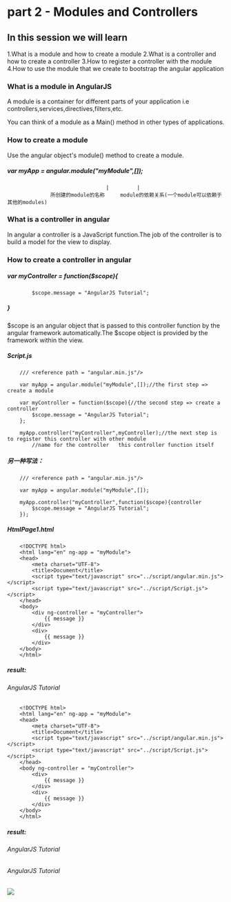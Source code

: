 # part 2 - Modules and Controllers

## In this session we will learn

1.What is a module and how to create a module
2.What is a controller and how to create a controller
3.How to register a controller with the module
4.How to use the module that we create to bootstrap the angular application

### What is a module in AngularJS

A module is a container for different parts of your application i.e controllers,services,directives,filters,etc.

You can think of a module as a Main() method in other types of applications.

### How to create a module
    
Use the angular object's module() method to create a module.
#####   var myApp = angular.module("myModule",[]);
                                    |         |
                  所创建的module的名称     module的依赖关系(一个module可以依赖于其他的modules)

### What is a controller in angular

In angular a controller is a JavaScript function.The job of the controller is to build a model for the view to display.

### How to create a controller in angular

#####     var myController = function($scope){
            $scope.message = "AngularJS Tutorial";
#####    }

$scope is an angular object that is passed to this controller function by the angular framework automatically.The $scope object is provided by the framework within the view.

#####    Script.js
        /// <reference path = "angular.min.js"/>

        var myApp = angular.module("myModule",[]);//the first step => create a module

        var myController = function($scope){//the second step => create a controller
            $scope.message = "AngularJS Tutorial";
        };

        myApp.controller("myController",myController);//the next step is to register this controller with other module
            //name for the controller   this controller function itself

#####    另一种写法：

        /// <reference path = "angular.min.js"/>

        var myApp = angular.module("myModule",[]);

        myApp.controller("myController",function($scope){controller
            $scope.message = "AngularJS Tutorial";
        });

#####   HtmlPage1.html
        <!DOCTYPE html>
        <html lang="en" ng-app = "myModule">
        <head>
            <meta charset="UTF-8">
            <title>Document</title>
            <script type="text/javascript" src="../script/angular.min.js"></script>
            <script type="text/javascript" src="../script/Script.js"></script>
        </head>
        <body>
            <div ng-controller = "myController">
                {{ message }}
            </div>
            <div>
                {{ message }}
            </div>
        </body>
        </html>

#####   result: 
######        AngularJS Tutorial

        <!DOCTYPE html>
        <html lang="en" ng-app = "myModule">
        <head>
            <meta charset="UTF-8">
            <title>Document</title>
            <script type="text/javascript" src="../script/angular.min.js"></script>
            <script type="text/javascript" src="../script/Script.js"></script>
        </head>
        <body ng-controller = "myController">
            <div>
                {{ message }}
            </div>
            <div>
                {{ message }}
            </div>
        </body>
        </html>

#####   result: 
######        AngularJS Tutorial
######        AngularJS Tutorial

![](../img/Module_Controller.png)